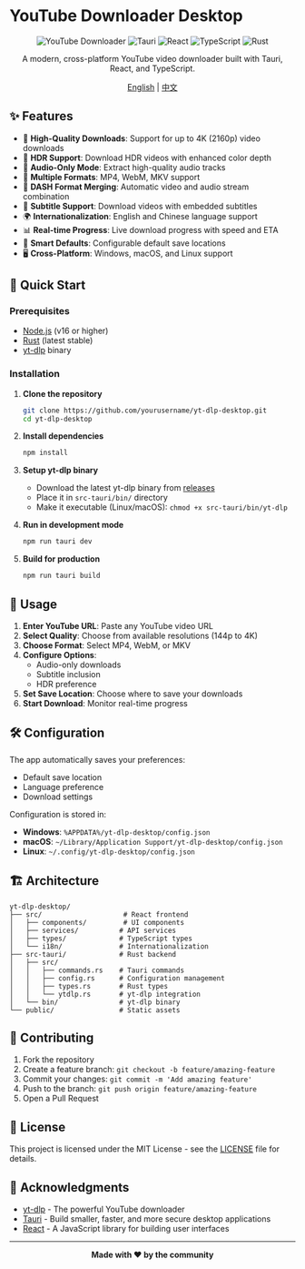 # YouTube Downloader Desktop

<div align="center">

![YouTube Downloader](https://img.shields.io/badge/YouTube-Downloader-red?style=for-the-badge&logo=youtube)
![Tauri](https://img.shields.io/badge/Tauri-2.0-blue?style=for-the-badge&logo=tauri)
![React](https://img.shields.io/badge/React-18-blue?style=for-the-badge&logo=react)
![TypeScript](https://img.shields.io/badge/TypeScript-5-blue?style=for-the-badge&logo=typescript)
![Rust](https://img.shields.io/badge/Rust-1.70+-orange?style=for-the-badge&logo=rust)

A modern, cross-platform YouTube video downloader built with Tauri, React, and TypeScript.

[English](README.md) | [中文](README_zh.md)

</div>

## ✨ Features

- 🎥 **High-Quality Downloads**: Support for up to 4K (2160p) video downloads
- 🌈 **HDR Support**: Download HDR videos with enhanced color depth
- 🎵 **Audio-Only Mode**: Extract high-quality audio tracks
- 📱 **Multiple Formats**: MP4, WebM, MKV support
- 🔄 **DASH Format Merging**: Automatic video and audio stream combination
- 📝 **Subtitle Support**: Download videos with embedded subtitles
- 🌍 **Internationalization**: English and Chinese language support
- 📊 **Real-time Progress**: Live download progress with speed and ETA
- 💾 **Smart Defaults**: Configurable default save locations
- 🖥️ **Cross-Platform**: Windows, macOS, and Linux support

## 🚀 Quick Start

### Prerequisites

- [Node.js](https://nodejs.org/) (v16 or higher)
- [Rust](https://rustup.rs/) (latest stable)
- [yt-dlp](https://github.com/yt-dlp/yt-dlp) binary

### Installation

1. **Clone the repository**
   ```bash
   git clone https://github.com/yourusername/yt-dlp-desktop.git
   cd yt-dlp-desktop
   ```

2. **Install dependencies**
   ```bash
   npm install
   ```

3. **Setup yt-dlp binary**
   - Download the latest yt-dlp binary from [releases](https://github.com/yt-dlp/yt-dlp/releases)
   - Place it in `src-tauri/bin/` directory
   - Make it executable (Linux/macOS): `chmod +x src-tauri/bin/yt-dlp`

4. **Run in development mode**
   ```bash
   npm run tauri dev
   ```

5. **Build for production**
   ```bash
   npm run tauri build
   ```

## 📖 Usage

1. **Enter YouTube URL**: Paste any YouTube video URL
2. **Select Quality**: Choose from available resolutions (144p to 4K)
3. **Choose Format**: Select MP4, WebM, or MKV
4. **Configure Options**: 
   - Audio-only downloads
   - Subtitle inclusion
   - HDR preference
5. **Set Save Location**: Choose where to save your downloads
6. **Start Download**: Monitor real-time progress

## 🛠️ Configuration

The app automatically saves your preferences:
- Default save location
- Language preference
- Download settings

Configuration is stored in:
- **Windows**: `%APPDATA%/yt-dlp-desktop/config.json`
- **macOS**: `~/Library/Application Support/yt-dlp-desktop/config.json`
- **Linux**: `~/.config/yt-dlp-desktop/config.json`

## 🏗️ Architecture

```
yt-dlp-desktop/
├── src/                    # React frontend
│   ├── components/         # UI components
│   ├── services/          # API services
│   ├── types/             # TypeScript types
│   └── i18n/              # Internationalization
├── src-tauri/             # Rust backend
│   ├── src/
│   │   ├── commands.rs    # Tauri commands
│   │   ├── config.rs      # Configuration management
│   │   ├── types.rs       # Rust types
│   │   └── ytdlp.rs       # yt-dlp integration
│   └── bin/               # yt-dlp binary
└── public/                # Static assets
```

## 🤝 Contributing

1. Fork the repository
2. Create a feature branch: `git checkout -b feature/amazing-feature`
3. Commit your changes: `git commit -m 'Add amazing feature'`
4. Push to the branch: `git push origin feature/amazing-feature`
5. Open a Pull Request

## 📄 License

This project is licensed under the MIT License - see the [LICENSE](LICENSE) file for details.

## 🙏 Acknowledgments

- [yt-dlp](https://github.com/yt-dlp/yt-dlp) - The powerful YouTube downloader
- [Tauri](https://tauri.app/) - Build smaller, faster, and more secure desktop applications
- [React](https://reactjs.org/) - A JavaScript library for building user interfaces

---

<div align="center">

**Made with ❤️ by the community**

</div>
